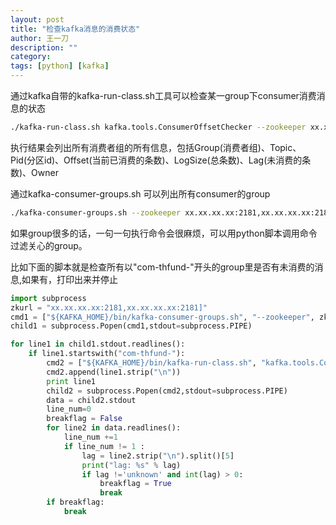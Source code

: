 ```yaml
---
layout: post
title: "检查kafka消息的消费状态"
author: 王一刀
description: ""
category: 
tags: [python] [kafka]
---
```


通过kafka自带的kafka-run-class.sh工具可以检查某一group下consumer消费消息的状态
```bash
./kafka-run-class.sh kafka.tools.ConsumerOffsetChecker --zookeeper xx.xx.xx.xx:2181,xx.xx.xx.xx:2181 --group xxx
```
执行结果会列出所有消费者组的所有信息，包括Group(消费者组)、Topic、Pid(分区id)、Offset(当前已消费的条数)、LogSize(总条数)、Lag(未消费的条数)、Owner


通过kafka-consumer-groups.sh 可以列出所有consumer的group

```bash
./kafka-consumer-groups.sh --zookeeper xx.xx.xx.xx:2181,xx.xx.xx.xx:2181 --list
```

如果group很多的话，一句一句执行命令会很麻烦，可以用python脚本调用命令过滤关心的group。

比如下面的脚本就是检查所有以"com-thfund-"开头的group里是否有未消费的消息,如果有，打印出来并停止

```python
import subprocess
zkurl = "xx.xx.xx.xx:2181,xx.xx.xx.xx:2181]"
cmd1 = ["${KAFKA_HOME}/bin/kafka-consumer-groups.sh", "--zookeeper", zkurl, "--list "]
child1 = subprocess.Popen(cmd1,stdout=subprocess.PIPE)

for line1 in child1.stdout.readlines():
    if line1.startswith("com-thfund-"):
        cmd2 = ["${KAFKA_HOME}/bin/kafka-run-class.sh", "kafka.tools.ConsumerOffsetChecker", "--zookeeper", zkurl, "--group" ]
        cmd2.append(line1.strip("\n"))
        print line1
        child2 = subprocess.Popen(cmd2,stdout=subprocess.PIPE)
        data = child2.stdout
        line_num=0
        breakflag = False
        for line2 in data.readlines():
            line_num +=1
            if line_num != 1 :
                lag = line2.strip("\n").split()[5]
                print("lag: %s" % lag)
                if lag !='unknown' and int(lag) > 0:
                    breakflag = True
                    break
        if breakflag:
            break
```